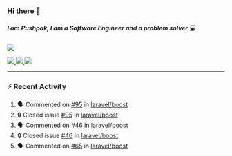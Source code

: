 ### Hi there 👋

##### I am Pushpak, I am a Software Engineer and a problem solver.💻

<a href='https://twitter.com/pushpak1300'><a href="https://pushpak1300.me/" target="_blank">
  <img src="https://img.shields.io/badge/website-%23E34F26.svg?&style=for-the-badge" />
</a> 
 
 <a href="https://twitter.com/pushpak1300" target="_blank">
  <img src="https://img.shields.io/badge/twitter-%231DA1F2.svg?&style=for-the-badge&logo=twitter&logoColor=white" />
</a> 

<a href="https://www.linkedin.com/in/pushpak-c-286b17b1/" target="_blank">
  <img src="https://img.shields.io/badge/linkedin-%230077B5.svg?&style=for-the-badge&logo=linkedin&logoColor=white" />
</a> 

<a href="https://dev.to/pushpak1300/" target="_blank">
  <img src="http://img.shields.io/badge/dev.to-gray?style=for-the-badge&logo=dev.to&?logoColor=white?logoWidth=100?label=" />
</a> 


</p>

---

### ⚡ Recent Activity

<!--START_SECTION:activity-->
1. 🗣 Commented on [#95](https://github.com/laravel/boost/issues/95#issuecomment-3187101670) in [laravel/boost](https://github.com/laravel/boost)
2. 🔒 Closed issue [#95](https://github.com/laravel/boost/issues/95) in [laravel/boost](https://github.com/laravel/boost)
3. 🗣 Commented on [#46](https://github.com/laravel/boost/issues/46#issuecomment-3187009697) in [laravel/boost](https://github.com/laravel/boost)
4. 🔒 Closed issue [#46](https://github.com/laravel/boost/issues/46) in [laravel/boost](https://github.com/laravel/boost)
5. 🗣 Commented on [#65](https://github.com/laravel/boost/pull/65#issuecomment-3186836358) in [laravel/boost](https://github.com/laravel/boost)
<!--END_SECTION:activity-->
